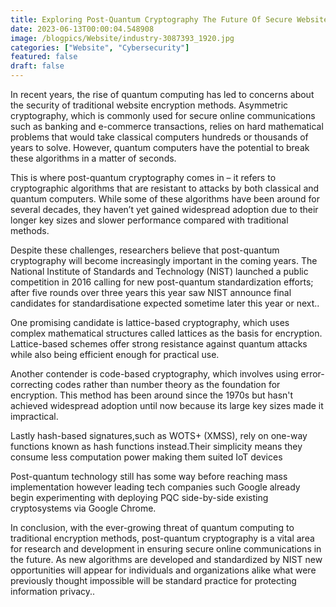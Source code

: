 ```yaml
---
title: Exploring Post-Quantum Cryptography The Future Of Secure Website Encryption
date: 2023-06-13T00:00:04.548908
image: /blogpics/Website/industry-3087393_1920.jpg
categories: ["Website", "Cybersecurity"]
featured: false
draft: false
---
```

In recent years, the rise of quantum computing has led to concerns about the security of traditional website encryption methods. Asymmetric cryptography, which is commonly used for secure online communications such as banking and e-commerce transactions, relies on hard mathematical problems that would take classical computers hundreds or thousands of years to solve. However, quantum computers have the potential to break these algorithms in a matter of seconds.

This is where post-quantum cryptography comes in – it refers to cryptographic algorithms that are resistant to attacks by both classical and quantum computers. While some of these algorithms have been around for several decades, they haven’t yet gained widespread adoption due to their longer key sizes and slower performance compared with traditional methods.

Despite these challenges, researchers believe that post-quantum cryptography will become increasingly important in the coming years. The National Institute of Standards and Technology (NIST) launched a public competition in 2016 calling for new post-quantum standardization efforts; after five rounds over three years this year saw NIST announce final candidates for standardisatione expected sometime later this year or next..

One promising candidate is lattice-based cryptography, which uses complex mathematical structures called lattices as the basis for encryption. Lattice-based schemes offer strong resistance against quantum attacks while also being efficient enough for practical use.

Another contender is code-based cryptography, which involves using error-correcting codes rather than number theory as the foundation for encryption. This method has been around since the 1970s but hasn't achieved widespread adoption until now because its large key sizes made it impractical.

Lastly hash-based signatures,such as WOTS+ (XMSS), rely on one-way functions known as hash functions instead.Their simplicity means they consume less computation power making them suited IoT devices 

Post-quantum technology still has some way before reaching mass implementation however leading tech companies such Google already begin experimenting with deploying PQC side-by-side existing cryptosystems via Google Chrome. 

In conclusion, with the ever-growing threat of quantum computing to traditional encryption methods, post-quantum cryptography is a vital area for research and development in ensuring secure online communications in the future. As new algorithms are developed and standardized by NIST new opportunities will appear for individuals and organizations alike what were previously thought impossible will be standard practice for protecting information privacy..